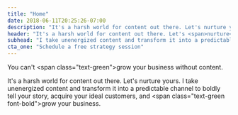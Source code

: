 ```yaml
---
title: "Home"
date: 2018-06-11T20:25:26-07:00
description: "It's a harsh world for content out there. Let's nurture yours."
header: "It's a harsh world for content out there. Let's <span>nurture</span> yours."
subhead: "I take unenergized content and transform it into a predictable channel to boldly tell your story, acquire your ideal customers, and <span class=\"text-green font-bold\">grow</span> your business."
cta_one: "Schedule a free strategy session"
---
```


You can't <span class=\"text-green\">grow</span> your business without content.

It's a harsh world for content out there. Let's nurture yours.
I take unenergized content and transform it into a predictable channel to boldly tell your story, acquire your ideal customers, and <span class=\"text-green font-bold\">grow</span> your business.